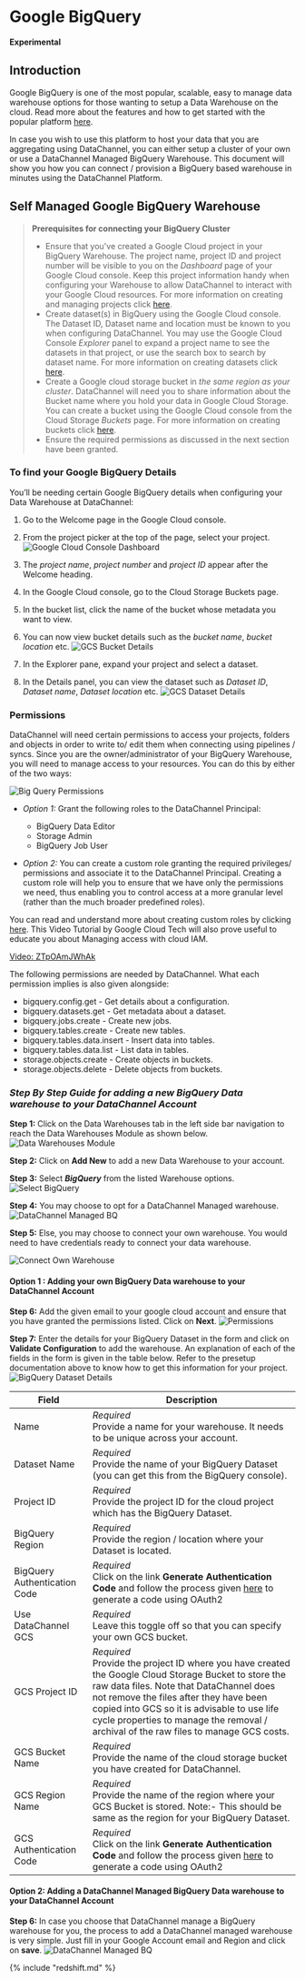 # Google BigQuery

**Experimental**

## Introduction

Google BigQuery is one of the most popular, scalable, easy to manage data warehouse options for those wanting to setup a Data Warehouse on the cloud. Read more about the features and how to get started with the popular platform [here](https://cloud.google.com/bigquery/docs).

In case you wish to use this platform to host your data that you are aggregating using DataChannel, you can either setup a cluster of your own or use a DataChannel Managed BigQuery Warehouse. This document will show you how you can connect / provision a BigQuery based warehouse in minutes using the DataChannel Platform.

## Self Managed Google BigQuery Warehouse

> **Prerequisites for connecting your BigQuery Cluster**
>
> * Ensure that you've created a Google Cloud project in your BigQuery Warehouse. The project name, project ID and project number will be visible to you on the *Dashboard* page of your Google Cloud console. Keep this project information handy when configuring your Warehouse to allow DataChannel to interact with your Google Cloud resources. For more information on creating and managing projects click [here](https://cloud.google.com/resource-manager/docs/creating-managing-projects).
> * Create dataset(s) in BigQuery using the Google Cloud console. The Dataset ID, Dataset name and location must be known to you when configuring DataChannel. You may use the Google Cloud Console *Explorer* panel to expand a project name to see the datasets in that project, or use the search box to search by dataset name. For more information on creating datasets click [here](https://cloud.google.com/bigquery/docs/datasets).
> * Create a Google cloud storage bucket in *the same region as your cluster*. DataChannel will need you to share information about the Bucket name where you hold your data in Google Cloud Storage. You can create a bucket using the Google Cloud console from the Cloud Storage *Buckets* page. For more information on creating buckets click [here](https://cloud.google.com/storage/docs/discover-object-storage-console).
> * Ensure the required permissions as discussed in the next section have been granted.

### To find your Google BigQuery Details

You’ll be needing certain Google BigQuery details when configuring your Data Warehouse at DataChannel:

1. Go to the Welcome page in the Google Cloud console.
2. From the project picker at the top of the page, select your project.
   ![Google Cloud Console Dashboard](../images/google-cloud-console-dashboard.png)
3. The *project name*, *project number* and *project ID* appear after the Welcome heading.

4. In the Google Cloud console, go to the Cloud Storage Buckets page.

5. In the bucket list, click the name of the bucket whose metadata you want to view.
6. You can now view bucket details such as the *bucket name*, *bucket location* etc.
   ![GCS Bucket Details](../images/gcs-bucket-details.png)

7. In the Explorer pane, expand your project and select a dataset.

8. In the Details panel, you can view the dataset such as *Dataset ID*, *Dataset name*, *Dataset location* etc.
   ![GCS Dataset Details](../images/gcs-dataset-details.png)

### Permissions

DataChannel will need certain permissions to access your projects, folders and objects in order to write to/ edit them when connecting using pipelines / syncs. Since you are the owner/administrator of your BigQuery Warehouse, you will need to manage access to your resources. You can do this by either of the two ways:

![Big Query Permissions](../images/big-query-permissions-6.png)

* *Option 1:* Grant the following roles to the DataChannel Principal:
  - BigQuery Data Editor
  - Storage Admin
  - BigQuery Job User

* *Option 2:* You can create a custom role granting the required privileges/ permissions and associate it to the DataChannel Principal. Creating a custom role will help you to ensure that we have only the permissions we need, thus enabling you to control access at a more granular level (rather than the much broader predefined roles).

You can read and understand more about creating custom roles by clicking [here](https://cloud.google.com/iam/docs/creating-custom-roles). This Video Tutorial by Google Cloud Tech will also prove useful to educate you about Managing access with cloud IAM.

[Video: ZTpOAmJWhAk](https://www.youtube.com/watch?v=ZTpOAmJWhAk)

The following permissions are needed by DataChannel. What each permission implies is also given alongside:

* bigquery.config.get - Get details about a configuration.
* bigquery.datasets.get - Get metadata about a dataset.
* bigquery.jobs.create - Create new jobs.
* bigquery.tables.create - Create new tables.
* bigquery.tables.data.insert - Insert data into tables.
* bigquery.tables.data.list - List data in tables.
* storage.objects.create - Create objects in buckets.
* storage.objects.delete - Delete objects from buckets.

### *Step By Step Guide for adding a new BigQuery Data warehouse to your DataChannel Account*

**Step 1:**
Click on the Data Warehouses tab in the left side bar navigation to reach the Data Warehouses Module as shown below.
![Data Warehouses Module](../images/destinations-1.png)

**Step 2:**
Click on **Add New** to add a new Data Warehouse to your account.

**Step 3:**
Select **_BigQuery_** from the listed Warehouse options.
![Select BigQuery](../images/destinations-bq-step3.png)

**Step 4:**
You may choose to opt for a DataChannel Managed warehouse.
![DataChannel Managed BQ](../images/dc-managed-bq-1.png)

**Step 5:**
Else, you may choose to connect your own warehouse. You would need to have credentials ready to connect your data warehouse.

![Connect Own Warehouse](../images/destinations-bq-own.png)

#### Option 1 : Adding your own BigQuery Data warehouse to your DataChannel Account

**Step 6:**
Add the given email to your google cloud account and ensure that you have granted the permissions listed. Click on **Next**.
![Permissions](../images/destinations-bq-permissions.png)

**Step 7:**
Enter the details for your BigQuery Dataset in the form and click on **Validate Configuration** to add the warehouse. An explanation of each of the fields in the form is given in the table below. Refer to the presetup documentation above to know how to get this information for your project.
![BigQuery Dataset Details](../images/destinations-bq-step7.png)

| Field               | Description                                                                 |
|---------------------|-----------------------------------------------------------------------------|
| Name                | *Required*<br>Provide a name for your warehouse. It needs to be unique across your account. |
| Dataset Name        | *Required*<br>Provide the name of your BigQuery Dataset (you can get this from the BigQuery console). |
| Project ID          | *Required*<br>Provide the project ID for the cloud project which has the BigQuery Dataset. |
| BigQuery Region     | *Required*<br>Provide the region / location where your Dataset is located. |
| BigQuery Authentication Code | *Required*<br>Click on the link **Generate Authentication Code** and follow the process given [here](set-up:authentication.adoc) to generate a code using OAuth2 |
| Use DataChannel GCS | *Required*<br>Leave this toggle off so that you can specify your own GCS bucket. |
| GCS Project ID      | *Required*<br>Provide the project ID where you have created the Google Cloud Storage Bucket to store the raw data files. Note that DataChannel does not remove the files after they have been copied into GCS so it is advisable to use life cycle properties to manage the removal / archival of the raw files to manage GCS costs. |
| GCS Bucket Name     | *Required*<br>Provide the name of the cloud storage bucket you have created for DataChannel. |
| GCS Region Name     | *Required*<br>Provide the name of the region where your GCS Bucket is stored. Note:- This should be same as the region for your BigQuery Dataset. |
| GCS Authentication Code | *Required*<br>Click on the link **Generate Authentication Code** and follow the process given [here](set-up:authentication.adoc) to generate a code using OAuth2 |

#### Option 2: Adding a DataChannel Managed BigQuery Data warehouse to your DataChannel Account

**Step 6:**
In case you choose that DataChannel manage a BigQuery warehouse for you, the process to add a DataChannel managed warehouse is very simple. Just fill in your Google Account email and Region and click on **save**.
![DataChannel Managed BQ](../images/destinations-bq-dc.png)

{% include "redshift.md" %}